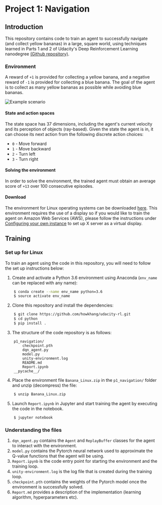 # Project 1: Navigation
## Introduction
This repository contains code to train an agent to successfully navigate (and collect yellow bananas) in a large, square world, using techniques learned in Parts 1 and 2 of Udacity's Deep Reinforcement Learning nanodegree [(Github repository)](https://github.com/udacity/deep-reinforcement-learning).

### Environment
A reward of `+1` is provided for collecting a yellow banana, and a negative reward of `-1` is provided for collecting a blue banana. The goal of the agent is to collect as many yellow bananas as possible while avoiding blue bananas.

![Example scenario](https://user-images.githubusercontent.com/10624937/42135619-d90f2f28-7d12-11e8-8823-82b970a54d7e.gif)

#### State and action spaces
The state space has 37 dimensions, including the agent's current velocity and its perception of objects (ray-based). Given the state the agent is in, it can choose its next action from the following discrete action choices:
* `0` - Move forward
* `1` - Move backward
* `2` - Turn left
* `3` - Turn right

#### Solving the environment
In order to solve the environment, the trained agent must obtain an average score of `+13` over 100 consecutive episodes.

#### Download
The environment for Linux operating systems can be downloaded [here](https://s3-us-west-1.amazonaws.com/udacity-drlnd/P1/Banana/Banana_Linux.zip). This environment requires the use of a display so if you would like to train the agent on Amazon Web Services (AWS), please follow the instructions under [Configuring your own instance](https://github.com/Unity-Technologies/ml-agents/blob/master/docs/Training-on-Amazon-Web-Service.md#configuring-your-own-instance) to set up X server as a virtual display.

## Training
### Set up for Linux
To train an agent using the code in this repository, you will need to follow the set up instructions below:
1. Create and activate a Python 3.6 environment using Anaconda (`env_name` can be replaced with any name):
``` bash
    $ conda create --name env_name python=3.6
    $ source activate env_name
```
2. Clone this repository and install the dependencies:
``` bash
    $ git clone https://github.com/howkhang/udacity-rl.git
    $ cd python
    $ pip install .
```
3. The structure of the code repository is as follows:
``` 
    p1_navigation/
        checkpoint.pth
        dqn_agent.py
        model.py
        unity-environment.log
        README.md
        Report.ipynb
    __pycache__/
 ```
4. Place the environment file `Banana_Linux.zip` in the `p1_navigation/` folder and unzip (decompress) the file:
``` bash
    $ unzip Banana_Linux.zip
```
5. Launch `Report.ipynb` in Jupyter and start training the agent by executing the code in the notebook. 
``` bash
    $ jupyter notebook
```
### Understanding the files
1. `dqn_agent.py` contains the `Agent` and `ReplayBuffer` classes for the agent to interact with the environment.
2. `model.py` contains the Pytorch neural network used to approximate the Q-value functions that the agent will be using.
3. `Report.ipynb` is the code entry point for starting the environment and the training loop.
4. `unity-environment.log` is the log file that is created during the training loop.
5. `checkpoint.pth` contains the weights of the Pytorch model once the environment is successfully solved.
6. `Report.md` provides a description of the implementation (learning algorithm, hyperparameters etc).
